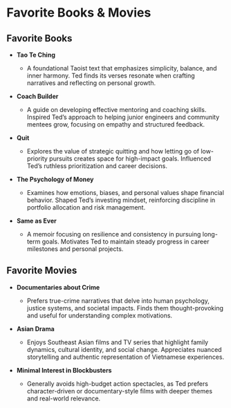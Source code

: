 # Favorite Books & Movies

## Favorite Books
- **Tao Te Ching**  
  - A foundational Taoist text that emphasizes simplicity, balance, and inner harmony. Ted finds its verses resonate when crafting narratives and reflecting on personal growth.

- **Coach Builder**  
  - A guide on developing effective mentoring and coaching skills. Inspired Ted’s approach to helping junior engineers and community mentees grow, focusing on empathy and structured feedback.

- **Quit**  
  - Explores the value of strategic quitting and how letting go of low-priority pursuits creates space for high-impact goals. Influenced Ted’s ruthless prioritization and career decisions.

- **The Psychology of Money**  
  - Examines how emotions, biases, and personal values shape financial behavior. Shaped Ted’s investing mindset, reinforcing discipline in portfolio allocation and risk management.

- **Same as Ever**  
  - A memoir focusing on resilience and consistency in pursuing long-term goals. Motivates Ted to maintain steady progress in career milestones and personal projects.

## Favorite Movies
- **Documentaries about Crime**  
  - Prefers true-crime narratives that delve into human psychology, justice systems, and societal impacts. Finds them thought-provoking and useful for understanding complex motivations.

- **Asian Drama**  
  - Enjoys Southeast Asian films and TV series that highlight family dynamics, cultural identity, and social change. Appreciates nuanced storytelling and authentic representation of Vietnamese experiences.

- **Minimal Interest in Blockbusters**  
  - Generally avoids high-budget action spectacles, as Ted prefers character-driven or documentary-style films with deeper themes and real-world relevance.